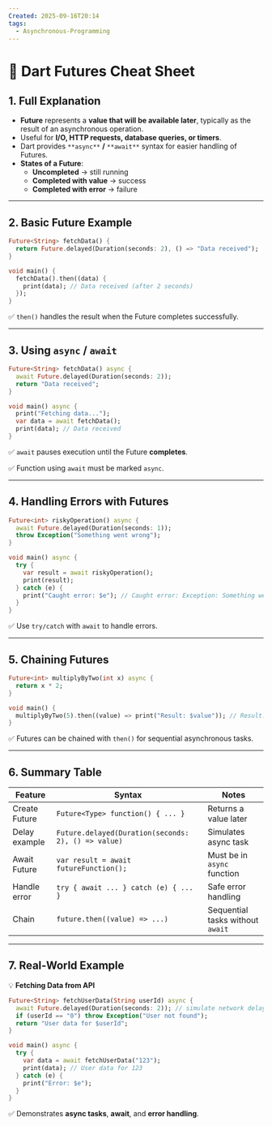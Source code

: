 ```yaml
---
Created: 2025-09-16T20:14
tags:
  - Asynchronous-Programming
---
```

# 🎯 Dart Futures Cheat Sheet

## 1. Full Explanation

- **Future** represents a **value that will be available later**, typically as the result of an asynchronous operation.
- Useful for **I/O, HTTP requests, database queries, or timers**.
- Dart provides `**async**` **/** `**await**` syntax for easier handling of Futures.
- **States of a Future**:
    - **Uncompleted** → still running
    - **Completed with value** → success
    - **Completed with error** → failure

---

## 2. Basic Future Example

```Dart
Future<String> fetchData() {
  return Future.delayed(Duration(seconds: 2), () => "Data received");
}

void main() {
  fetchData().then((data) {
    print(data); // Data received (after 2 seconds)
  });
}

```

✅ `then()` handles the result when the Future completes successfully.

---

## 3. Using `async` / `await`

```Dart
Future<String> fetchData() async {
  await Future.delayed(Duration(seconds: 2));
  return "Data received";
}

void main() async {
  print("Fetching data...");
  var data = await fetchData();
  print(data); // Data received
}

```

✅ `await` pauses execution until the Future **completes**.

✅ Function using `await` must be marked `async`.

---

## 4. Handling Errors with Futures

```Dart
Future<int> riskyOperation() async {
  await Future.delayed(Duration(seconds: 1));
  throw Exception("Something went wrong");
}

void main() async {
  try {
    var result = await riskyOperation();
    print(result);
  } catch (e) {
    print("Caught error: $e"); // Caught error: Exception: Something went wrong
  }
}

```

✅ Use `try/catch` with `await` to handle errors.

---

## 5. Chaining Futures

```Dart
Future<int> multiplyByTwo(int x) async {
  return x * 2;
}

void main() {
  multiplyByTwo(5).then((value) => print("Result: $value")); // Result: 10
}

```

✅ Futures can be chained with `then()` for sequential asynchronous tasks.

---

## 6. Summary Table

|Feature|Syntax|Notes|
|---|---|---|
|Create Future|`Future<Type> function() { ... }`|Returns a value later|
|Delay example|`Future.delayed(Duration(seconds: 2), () => value)`|Simulates async task|
|Await Future|`var result = await futureFunction();`|Must be in `async` function|
|Handle error|`try { await ... } catch (e) { ... }`|Safe error handling|
|Chain|`future.then((value) => ...)`|Sequential tasks without `await`|

---

## 7. Real-World Example

💡 **Fetching Data from API**

```Dart
Future<String> fetchUserData(String userId) async {
  await Future.delayed(Duration(seconds: 2)); // simulate network delay
  if (userId == "0") throw Exception("User not found");
  return "User data for $userId";
}

void main() async {
  try {
    var data = await fetchUserData("123");
    print(data); // User data for 123
  } catch (e) {
    print("Error: $e");
  }
}

```

✅ Demonstrates **async tasks**, **await**, and **error handling**.